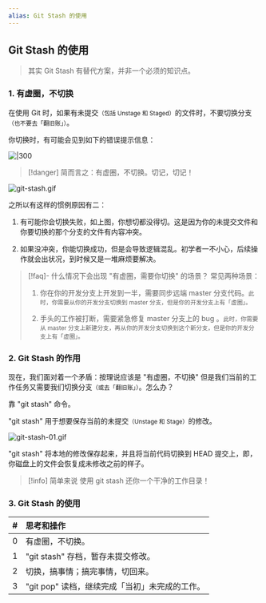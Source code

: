 ```yaml
---
alias: Git Stash 的使用
---
```


## Git Stash 的使用

> 其实 Git Stash 有替代方案，并非一个必须的知识点。

### 1. 有虚圈，不切换

在使用 Git 时，如果有未提交<small>（包括 Unstage 和 Staged）</small>的文件时，不要切换分支<small>（也不要去「翻旧账」）</small>。

你切换时，有可能会见到如下的错误提示信息：

![|300](https://woniumd.oss-cn-hangzhou.aliyuncs.com/java/hemiao/20220723230334.png)

> [!danger] 简而言之：有虚圈，不切换。切记，切记！

![git-stash.gif](https://woniumd.oss-cn-hangzhou.aliyuncs.com/java/hemiao/20220627171436.gif)

之所以有这样的惯例原因有二：

1. 有可能你会切换失败，如上图，你想切都没得切。这是因为你的未提交文件和你要切换的那个分支的文件有内容冲突。

2. 如果没冲突，你能切换成功，但是会导致逻辑混乱。初学者一不小心，后续操作就会出状况，到时候又是一堆麻烦要解决。

> [!faq]- 什么情况下会出现 "有虚圈，需要你切换" 的场景？
> 常见两种场景：
> 
> 1. 你在你的开发分支上开发到一半，需要同步远端 master 分支代码。<small>此时，你需要从你的开发分支切换到 master 分支，但是你的开发分支上有「虚圈」。</small>
> 
> 2. 手头的工作被打断，需要紧急修复 master 分支上的 bug 。<small>此时，你需要从 master 分支上新建分支，再从你的开发分支切换到这个新分支，但是你的开发分支上有「虚圈」。</small>

### 2. Git Stash 的作用

现在，我们面对着一个矛盾：按理说应该是 "有虚圈，不切换" 但是我们当前的工作任务又需要我们切换分支<small>（或去「翻旧账」）</small>。怎么办？

靠 "git stash" 命令。

"git stash" 用于想要保存当前的未提交<small>（Unstage 和 Stage）</small>的修改。

![git-stash-01.gif](https://woniumd.oss-cn-hangzhou.aliyuncs.com/java/hemiao/20220627171441.gif)

"git stash" 将本地的修改保存起来，并且将当前代码切换到 HEAD 提交上，即，你磁盘上的文件会恢复成未修改之前的样子。

> [!info] 简单来说
> 使用 git stash 还你一个干净的工作目录！

### 3. Git Stash 的使用

| # | 思考和操作 |
| :-: | :------------------------------------ |
| 0 | 有虚圈，不切换。                          |
| 1 | "git stash" 存档，暂存未提交修改。           |
| 2 | 切换，搞事情；搞完事情，切回来。            |
| 3 | "git pop" 读档，继续完成「当初」未完成的工作。|

